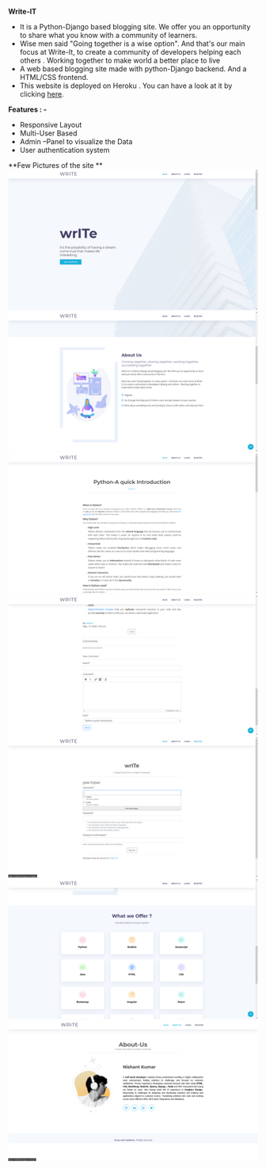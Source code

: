 **Write-IT**

- It is a Python-Django based blogging site. We offer you an opportunity to share what you know with a community of learners.
- Wise men said "Going together is a wise option". And that's our main focus at Write-It, to create a community of developers helping each others . Working together to make world a better place to live
- A web based blogging site made with python-Django backend. And a HTML/CSS frontend.
- This website is deployed on Heroku . You can have a look at it by clicking [here](https://writeitt.herokuapp.com/).

**Features : -** 

- Responsive Layout
- Multi-User Based
- Admin –Panel to visualize the Data
- User authentication system 


**Few Pictures of the site **
<img src="readmeImg\Home.png" >
<img src="readmeImg\Aboutus.png" >
<img src="readmeImg\Blog.png" >
<img src="readmeImg\Comment.png" >
<img src="readmeImg\Register.png" >
<img src="readmeImg\Whatweoffer.png" >
<img src="readmeImg\AboutMe.png" >




